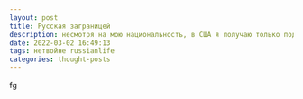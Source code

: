 ```yaml
---
layout: post
title: Русская заграницей
description: несмотря на мою национальность, в США я получаю только поддержку и любовь
date: 2022-03-02 16:49:13
tags: нетвойне russianlife
categories: thought-posts
---
```

fg
